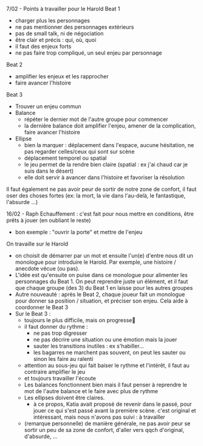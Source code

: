 7/02 - Points à travailler pour le Harold
Beat 1
- charger plus les personnages
- ne pas mentionner des personnages extérieurs
- pas de small talk, ni de négociation
- être clair et précis : qui, où, quoi
- il faut des enjeux forts
- ne pas faire trop compliqué, un seul enjeu par personnage

Beat 2
- amplifier les enjeux et les rapprocher
- faire avancer l'histoire

Beat 3
- Trouver un enjeu commun
- Balance
    - répéter le dernier mot de l'autre groupe pour commencer
    - la dernière balance doit amplifier l'enjeu, amener de la complication, faire avancer l'histoire
- Ellipse
    - bien la marquer : déplacement dans l'espace, aucune hésitation, ne pas regarder celles/ceux qui sont sur scène
    - déplacement temporel ou spatial
    - le jeu permet de la rendre bien claire (spatial : ex j'ai chaud car je suis dans le désert)
    - elle doit servir à avancer dans l'histoire et favoriser la résolution

Il faut également ne pas avoir peur de sortir de notre zone de confort, il faut oser des choses fortes (ex: la mort, la vie dans l'au-delà, le fantastique, l'absurde ...)

16/02 - Raph
Echauffement : c'est fait pour nous mettre en conditions, être prêts à jouer (en oubliant le reste)
- bon exemple : "ouvrir la porte" et mettre de l'enjeu

On travaille sur le Harold
- on choisit de démarrer par un mot et ensuite l'un(e) d'entre nous dit un monologue pour introduire le Harold.  Par exemple, une histoire / anecdote vécue (ou pas).
- L'idée est qu'ensuite on puise dans ce monologue pour alimenter les personnages du Beat 1. On peut reprendre juste un élément, et il faut que chaque groupe (des 3) du Beat 1 en laisse pour les autres groupes
- Autre nouveauté : après le Beat 2, chaque joueur fait un monologue pour donner sa position / situation, et préciser son enjeu. Cela aide à coordonner le Beat 3
- Sur le Beat 3 :
    - toujours le plus difficile, mais on progresse🙂
    - il faut donner du rythme :
        - ne pas trop digresser
        - ne pas décrire une situation ou une émotion mais la jouer
        - sauter les transitions inutiles : ex s'habiller...
        - les bagarres ne marchent pas souvent, on peut les sauter ou sinon les faire au ralenti
    - attention au sous-jeu qui fait baiser le rythme et l'intérêt, il faut au contraire amplifier le jeu
    - et toujours travailler l'écoute
    - Les balances fonctionnent bien mais il faut penser à reprendre le mot de l'autre balance et le faire avec plus de rythme
    - Les ellipses doivent être claires.
        - à ce propos, Katia avait proposé de revenir dans le passé, pour jouer ce qui s'est passé avant la première scène. c'est original et intéressant, mais nous n'avons pas suivi : à travailler
    - (remarque personnelle) de manière générale, ne pas avoir peur se sortir un peu de sa zone de confort, d'aller vers qqch d'original, d'absurde, ...